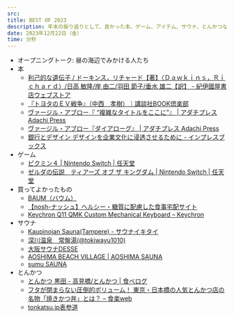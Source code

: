 ```yaml
---
src: 
title: BEST OF 2023
description: 年末の振り返りとして、良かった本、ゲーム、アイテム、サウナ、とんかつなど、出口と元山のベストオブ2023を話しました。
date: 2023年12月22日（金）
time: 分秒
---
```


- オープニングトーク: 昼の海辺でみかける人たち
- 本
    - [利己的な遺伝子 / ドーキンス，リチャード【著】〈Ｄａｗｋｉｎｓ，Ｒｉｃｈａｒｄ〉/日高 敏隆/岸 由二/羽田 節子/垂水 雄二【訳】 - 紀伊國屋書店ウェブストア](https://www.kinokuniya.co.jp/f/dsg-01-9784314011532)
    - [『トヨタのＥＶ戦争』（中西　孝樹）｜講談社BOOK倶楽部](https://bookclub.kodansha.co.jp/product?item=0000380613)
    - [ヴァージル・アブロー『 “複雑なタイトルをここに”』 | アダチプレス Adachi Press](https://adachipress.jp/insertcomplicatedtitlehere/)
    - [ヴァージル・アブロー『ダイアローグ』 | アダチプレス Adachi Press](https://adachipress.jp/dialogues/)
    - [銀行とデザイン デザインを企業文化に浸透させるために - インプレスブックス](https://book.impress.co.jp/books/1121101080)
- ゲーム
    - [ピクミン４ | Nintendo Switch | 任天堂](https://www.nintendo.co.jp/switch/ampya/index.html)
    - [ゼルダの伝説　ティアーズ オブ ザ キングダム | Nintendo Switch | 任天堂](https://www.nintendo.co.jp/zelda/totk/index.html)
- 買ってよかったもの
    - [BAUM（バウム）](https://www.baumjapan.com/baum/index.html)
    - [【nosh-ナッシュ】ヘルシー・糖質に配慮した食事宅配サイト](https://nosh.jp/)
    - [Keychron Q11 QMK Custom Mechanical Keyboard – Keychron](https://www.keychron.com/products/keychron-q11-qmk-custom-mechanical-keyboard)
- サウナ
    - [Kaupinojan Sauna(Tampere) - サウナイキタイ](https://sauna-ikitai.com/saunas/6160)
    - [深川温泉　常盤湯(@tokiwayu1010)](https://www.instagram.com/tokiwayu1010/)
    - [大阪サウナDESSE](https://desse.osaka/)
    - [AOSHIMA BEACH VILLAGE | AOSHIMA SAUNA](https://aoshimabeachvillage.com/sauna)
    - [sumu SAUNA](https://www.sumusauna.com/)
- とんかつ
    - [とんかつ 黒田 - 高見橋/とんかつ | 食べログ](https://tabelog.com/kagoshima/A4601/A460101/46016288/)
    - [フタが閉まらない圧倒的ボリューム！ 東京・日本橋の人気とんかつ店の名物「焼きかつ丼」とは？ – 食楽web](https://www.syokuraku-web.com/bar-restaurant/115186/)
    - [tonkatsu.jp表参道](https://tonkatsu.jp/)
